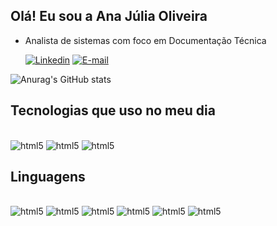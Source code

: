 ## Olá! Eu sou a Ana Júlia Oliveira 

- Analista de sistemas com foco em Documentação Técnica
  

    [![Linkedin](https://img.shields.io/badge/LinkedIn-0077B5?style=for-the-badge&logo=linkedin&logoColor=white)](https://www.linkedin.com/in/ana-j%C3%BAlia-oliveira-113430151/)  [![E-mail](https://img.shields.io/badge/Gmail-D14836?style=for-the-badge&logo=gmail&logoColor=white)](anajuliarodrigues@gmail.com)      

![Anurag's GitHub stats](https://github-readme-stats.vercel.app/api?username=anajuliars&show_icons=true&theme=radical)
 
## Tecnologias que uso no meu dia  
  
<div style= "display: inline_block"><br/>  
  <img aling="center" alt= "html5" src= "https://img.shields.io/badge/Figma-F24E1E?style=for-the-badge&logo=figma&logoColor=white"/>   
  <img aling="center" alt= "html5" src= "https://img.shields.io/badge/apache%20netbeans-1B6AC6?style=for-the-badge&logo=apache%20netbeans%20IDE&logoColor=white"/>     
  <img aling="center" alt= "html5" src= "https://img.shields.io/badge/Markdown-000000?style=for-the-badge&logo=markdown&logoColor=white"/>      
</div>

## Linguagens  
  
<div style= "display: inline_block"><br/>  
  <img aling="center" alt= "html5" src= "https://img.shields.io/badge/JavaScript-F7DF1E?style=for-the-badge&logo=javascript&logoColor=black"/> 
  <img aling="center" alt= "html5" src= "https://img.shields.io/badge/Node.js-43853D?style=for-the-badge&logo=node.js&logoColor=white"/>
  <img aling="center" alt= "html5" src= "https://img.shields.io/badge/React-20232A?style=for-the-badge&logo=react&logoColor=61DAFB"/>
  <img aling="center" alt= "html5" src= "https://img.shields.io/badge/HTML-239120?style=for-the-badge&logo=html5&logoColor=white"/>
  <img aling="center" alt= "html5" src= "https://img.shields.io/badge/MySQL-00000F?style=for-the-badge&logo=mysql&logoColor=white"/>
  <img aling="center" alt= "html5" src= "https://img.shields.io/badge/CSS-239120?&style=for-the-badge&logo=css3&logoColor=white"/>
</div>
    
